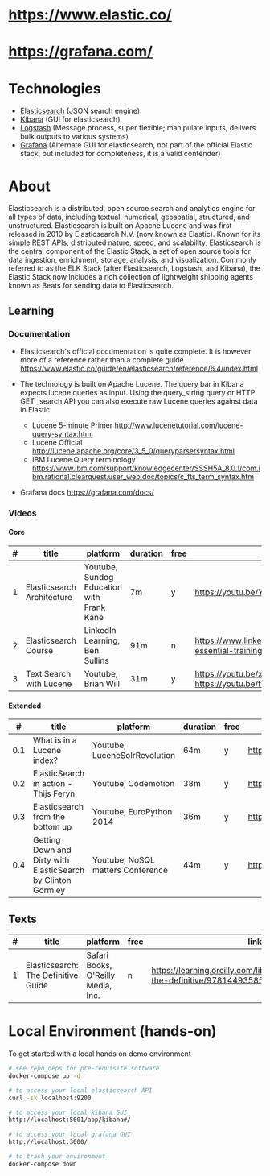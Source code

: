 # https://www.elastic.co/
# https://grafana.com/

# Technologies
* [Elasticsearch](https://www.elastic.co/products/elasticsearch) (JSON search engine)
* [Kibana](https://www.elastic.co/products/kibana) (GUI for elasticsearch)
* [Logstash](https://www.elastic.co/products/logstash) (Message process, super flexible; manipulate inputs, delivers bulk outputs to various systems)
* [Grafana](https://grafana.com/) (Alternate GUI for elasticsearch, not part of the official Elastic stack, but included for completeness, it is a valid contender)

# About
Elasticsearch is a distributed, open source search and analytics engine for all types of data, including textual, numerical, geospatial, structured, and unstructured. Elasticsearch is built on Apache Lucene and was first released in 2010 by Elasticsearch N.V. (now known as Elastic). Known for its simple REST APIs, distributed nature, speed, and scalability, Elasticsearch is the central component of the Elastic Stack, a set of open source tools for data ingestion, enrichment, storage, analysis, and visualization. Commonly referred to as the ELK Stack (after Elasticsearch, Logstash, and Kibana), the Elastic Stack now includes a rich collection of lightweight shipping agents known as Beats for sending data to Elasticsearch.

## Learning
### Documentation
* Elasticsearch's official documentation is quite complete.  It is however more of a reference rather than a complete guide.
https://www.elastic.co/guide/en/elasticsearch/reference/6.4/index.html

*  The technology is built on Apache Lucene.  The query bar in Kibana expects lucene queries as input. Using the query_string query or HTTP GET _search API you can also execute raw Lucene queries against data in Elastic
    *  Lucene 5-minute Primer http://www.lucenetutorial.com/lucene-query-syntax.html
    *  Lucene Official http://lucene.apache.org/core/3_5_0/queryparsersyntax.html
    *  IBM Lucene Query terminology https://www.ibm.com/support/knowledgecenter/SSSH5A_8.0.1/com.ibm.rational.clearquest.user_web.doc/topics/c_fts_term_syntax.htm

* Grafana docs https://grafana.com/docs/

### Videos
#### Core
\# | title | platform | duration | free | link
-|--------|------|---|--|---------
1 | Elasticsearch Architecture | Youtube, Sundog Education with Frank Kane | 7m | y | https://youtu.be/YsYUgZu9-Y4
2 | Elasticsearch Course | LinkedIn Learning, Ben Sullins | 91m | n | https://www.linkedin.com/learning/elasticsearch-essential-training/using-the-exercise-files
3 | Text Search with Lucene | Youtube, Brian Will | 31m | y | https://youtu.be/x37B_lCi_gc part 1 https://youtu.be/fCK9U3L7c8U part 2

#### Extended
\#  | title | platform | duration | free | link
-|--------|-----|---|--|---------
0.1 | What is in a Lucene index? | Youtube, LuceneSolrRevolution | 64m | y | https://youtu.be/T5RmMNDR5XI
0.2 | ElasticSearch in action - Thijs Feryn | Youtube, Codemotion | 38m | y | https://youtu.be/oPObRc8tHgQ
0.3 | Elasticsearch from the bottom up | Youtube, EuroPython 2014 | 36m | y | https://youtu.be/PpX7J-G2PEo
0.4 | Getting Down and Dirty with ElasticSearch by Clinton Gormley | Youtube, NoSQL matters Conference | 44m | y | https://youtu.be/7FLXjgB0PQI


## Texts
\#  | title | platform | free | link
-|--------|-----|---|---------
1 | Elasticsearch: The Definitive Guide | Safari Books, O'Reilly Media, Inc. | n |  https://learning.oreilly.com/library/view/elasticsearch-the-definitive/9781449358532/

# Local Environment (hands-on)
To get started with a local hands on demo environment
```bash
# see repo_deps for pre-requisite software
docker-compose up -d

# to access your local elasticsearch API
curl -sk localhost:9200

# to access your local kibana GUI
http://localhost:5601/app/kibana#/

# to access your local grafana GUI
http://localhost:3000/

# to trash your environment
docker-compose down
```
